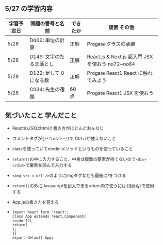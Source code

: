 ## 5/27 の学習内容

| 学習予定日 | 問題の番号と名前         | できたか | 復習 その他                                      |
| ---------- | ------------------------ | -------- | ------------------------------------------------ |
| 5/28       | D006: 単位の計算         | 正解     | Progate クラスの承継                             |
| 5/28       | D149: 文字のだるま落とし | 正解     | React.js & Next.js 超入門 JSX を使おう no72~no84 |
| 5/28       | D122: 足して 0 になる数  | 正解     | Progate React1 React に触れてみよう              |
| 5/28       | C034: 先生の宿題         | 60 点    | Progate React1 JSX を使おう                      |

## 気づいたこと 学んだこと

- ReactのJSXはhtmlと書き方がほとんどおんなじ

- コメントタグが`{/*コメント*/}`で Ctrl+/が使えないこと

- classを使っていてrenderメソッドというものを使っていること

-  `return()`の中に入力すること、中身は複数の要素が持てないので`<div></div>`で要素を囲んで入力する

- `<img src ='url'/>`のようにimgタグなども最後に/をつける

- `return()`の外にJavascriptを記入できるreturn内で使うには`{定数名}`で使用する

- App.jsの書き方を覚える 

- `import React form 'react';`<br>`class App extends react.Component{`<br>`render(){`<br>`return(`<br>`);`<br>`}}`<br>`export default App;`
